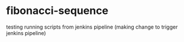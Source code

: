 # fibonacci-sequence
testing running scripts from jenkins pipeline
(making change to trigger jenkins pipeline)
